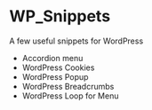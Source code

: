# WP_Snippets

<p>A few useful snippets for WordPress</p>

<ul>
  <li>Accordion menu</li>
  <li>WordPress Cookies</li>
  <li>WordPress Popup</li>
  <li>WordPress Breadcrumbs</li>
  <li>WordPress Loop for Menu</li>
 </ul>
